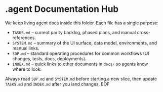 # .agent Documentation Hub

We keep living agent docs inside this folder. Each file has a single purpose:

- `TASKS.md` – current parity backlog, phased plans, and manual cross-references.
- `SYSTEM.md` – summary of the UI surface, data model, environments, and manual links.
- `SOP.md` – standard operating procedures for common workflows (UI changes, tests, docs, deployments).
- `INDEX.md` – quick links to other documents in `docs/` so agents know where to look.

Always read `SOP.md` and `SYSTEM.md` before starting a new slice, then update `TASKS.md` and `INDEX.md` after you land changes. EOF
